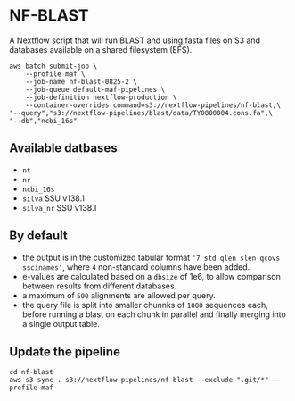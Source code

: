 # NF-BLAST

A Nextflow script that will run BLAST and using fasta files on S3 and databases available on a shared filesystem (EFS).

```{bash}
aws batch submit-job \
    --profile maf \
    --job-name nf-blast-0825-2 \
    --job-queue default-maf-pipelines \
    --job-definition nextflow-production \
    --container-overrides command=s3://nextflow-pipelines/nf-blast,\
"--query","s3://nextflow-pipelines/blast/data/TY0000004.cons.fa",\
"--db","ncbi_16s"
```

## Available datbases

- `nt`
- `nr`
- `ncbi_16s`
- `silva` SSU v138.1
- `silva_nr` SSU v138.1

## By default

- the output is in the customized tabular format `'7 std qlen slen qcovs sscinames'`, where `4` non-standard columns have been added.
- e-values are calculated based on a `dbsize` of 1e6, to allow comparison between results from different databases.
- a maximum of `500` alignments are allowed per query.
- the query file is split into smaller chunnks of `1000` sequences each, before running a blast on each chunk in parallel and finally merging into a single output table.

## Update the pipeline

```{bash}
cd nf-blast
aws s3 sync . s3://nextflow-pipelines/nf-blast --exclude ".git/*" --profile maf
```